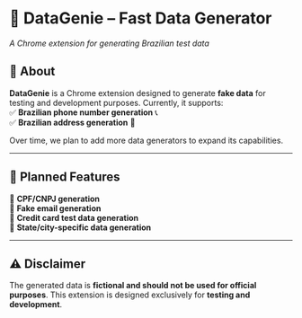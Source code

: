 # **📌 DataGenie – Fast Data Generator**

_A Chrome extension for generating Brazilian test data_

## **📖 About**

**DataGenie** is a Chrome extension designed to generate **fake data** for testing and development purposes. Currently, it supports:  
✅ **Brazilian phone number generation** 📞  
✅ **Brazilian address generation** 📍

Over time, we plan to add more data generators to expand its capabilities.

---

## **🚀 Planned Features**

📌 **CPF/CNPJ generation**  
📌 **Fake email generation**  
📌 **Credit card test data generation**  
📌 **State/city-specific data generation**

---

## **⚠️ Disclaimer**

The generated data is **fictional and should not be used for official purposes**. This extension is designed exclusively for **testing and development**.
